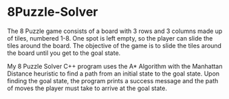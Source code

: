 # 8Puzzle-Solver

The 8 Puzzle game consists of a board with 3 rows and 3 columns made up of tiles, numbered 1-8. One spot is left empty, so the player can slide the tiles around the board. The objective of the game is to slide the tiles around the board until you get to the goal state. 

My 8 Puzzle Solver C++ program uses the A* Algorithm with the Manhattan Distance heuristic to find a path from an initial state to the goal state. Upon finding the goal state, the program prints a success message and the path of moves the player must take to arrive at the goal state.

